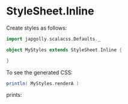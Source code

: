 # StyleSheet.Inline

Create styles as follows:

```scala
import japgolly.scalacss.Defaults._

object MyStyles extends StyleSheet.Inline {

}
```

To see the generated CSS:
```scala
println( MyStyles.renderA )
```

prints:
```css
```
